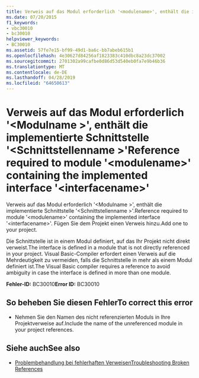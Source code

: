 ```yaml
---
title: Verweis auf das Modul erforderlich '<modulename>', enthält die implementierte Schnittstelle'<interfacename>'
ms.date: 07/20/2015
f1_keywords:
- vbc30010
- bc30010
helpviewer_keywords:
- BC30010
ms.assetid: 57fe7e15-bf99-49d1-ba6c-bb7abeb615b1
ms.openlocfilehash: 4e30627d84256af1823383c410dbc8a23dc37002
ms.sourcegitcommit: 2701302a99cafbe0d86d53d540eb0fa7e9b46b36
ms.translationtype: MT
ms.contentlocale: de-DE
ms.lasthandoff: 04/28/2019
ms.locfileid: "64650613"
---
```

# <a name="reference-required-to-module-modulename-containing-the-implemented-interface-interfacename"></a><span data-ttu-id="bc2c5-102">Verweis auf das Modul erforderlich '\<Modulname >', enthält die implementierte Schnittstelle '\<Schnittstellenname >'</span><span class="sxs-lookup"><span data-stu-id="bc2c5-102">Reference required to module '\<modulename>' containing the implemented interface '\<interfacename>'</span></span>
<span data-ttu-id="bc2c5-103">Verweis auf das Modul erforderlich '\<Modulname >', enthält die implementierte Schnittstelle '\<Schnittstellenname >'.</span><span class="sxs-lookup"><span data-stu-id="bc2c5-103">Reference required to module '\<modulename>' containing the implemented interface '\<interfacename>'.</span></span> <span data-ttu-id="bc2c5-104">Fügen Sie dem Projekt einen Verweis hinzu.</span><span class="sxs-lookup"><span data-stu-id="bc2c5-104">Add one to your project.</span></span>  
  
 <span data-ttu-id="bc2c5-105">Die Schnittstelle ist in einem Modul definiert, auf das Ihr Projekt nicht direkt verweist.</span><span class="sxs-lookup"><span data-stu-id="bc2c5-105">The interface is defined in a module that is not directly referenced in your project.</span></span> <span data-ttu-id="bc2c5-106">Visual Basic-Compiler erfordert einen Verweis auf die Mehrdeutigkeit zu vermeiden, falls die Schnittstelle in mehr als einem Modul definiert ist.</span><span class="sxs-lookup"><span data-stu-id="bc2c5-106">The Visual Basic compiler requires a reference to avoid ambiguity in case the interface is defined in more than one module.</span></span>  
  
 <span data-ttu-id="bc2c5-107">**Fehler-ID:** BC30010</span><span class="sxs-lookup"><span data-stu-id="bc2c5-107">**Error ID:** BC30010</span></span>  
  
## <a name="to-correct-this-error"></a><span data-ttu-id="bc2c5-108">So beheben Sie diesen Fehler</span><span class="sxs-lookup"><span data-stu-id="bc2c5-108">To correct this error</span></span>  
  
- <span data-ttu-id="bc2c5-109">Nehmen Sie den Namen des nicht referenzierten Moduls in Ihre Projektverweise auf.</span><span class="sxs-lookup"><span data-stu-id="bc2c5-109">Include the name of the unreferenced module in your project references.</span></span>  
  
## <a name="see-also"></a><span data-ttu-id="bc2c5-110">Siehe auch</span><span class="sxs-lookup"><span data-stu-id="bc2c5-110">See also</span></span>

- [<span data-ttu-id="bc2c5-111">Problembehandlung bei fehlerhaften Verweisen</span><span class="sxs-lookup"><span data-stu-id="bc2c5-111">Troubleshooting Broken References</span></span>](/visualstudio/ide/troubleshooting-broken-references)
